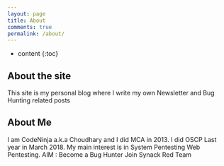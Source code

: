 ```yaml
---
layout: page
title: About
comments: true
permalink: /about/
---
```


* content
{:toc}

## About the site
This site is my personal blog where I write my own Newsletter and Bug Hunting related posts

## About Me
I am CodeNinja a.k.a Choudhary and I did MCA in 2013. I did OSCP Last year in March 2018.
My main interest is in System Pentesting Web Pentesting.
AIM : 
Become a Bug Hunter
Join Synack Red Team
